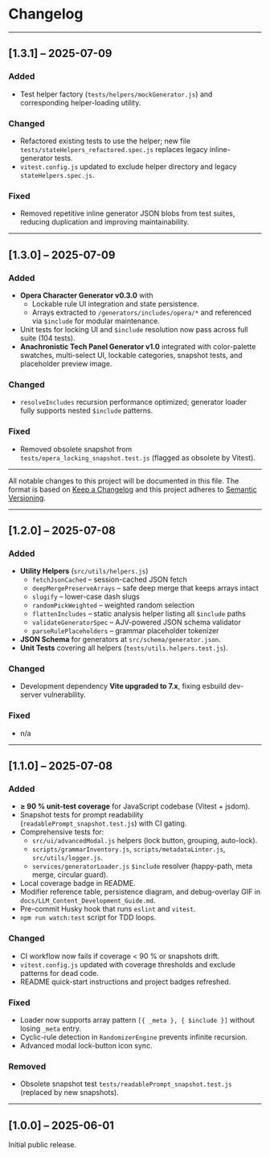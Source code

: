 # Changelog

---

## [1.3.1] – 2025-07-09

### Added
- Test helper factory (`tests/helpers/mockGenerator.js`) and corresponding helper-loading utility.

### Changed
- Refactored existing tests to use the helper; new file `tests/stateHelpers_refactored.spec.js` replaces legacy inline-generator tests.
- `vitest.config.js` updated to exclude helper directory and legacy `stateHelpers.spec.js`.

### Fixed
- Removed repetitive inline generator JSON blobs from test suites, reducing duplication and improving maintainability.

---

## [1.3.0] – 2025-07-09

### Added
- **Opera Character Generator v0.3.0** with
  - Lockable rule UI integration and state persistence.
  - Arrays extracted to `/generators/includes/opera/*` and referenced via `$include` for modular maintenance.
- Unit tests for locking UI and `$include` resolution now pass across full suite (104 tests).
- **Anachronistic Tech Panel Generator v1.0** integrated with color-palette swatches, multi-select UI, lockable categories, snapshot tests, and placeholder preview image.

### Changed
- `resolveIncludes` recursion performance optimized; generator loader fully supports nested `$include` patterns.

### Fixed
- Removed obsolete snapshot from `tests/opera_locking_snapshot.test.js` (flagged as obsolete by Vitest).

---

All notable changes to this project will be documented in this file. The format is based on [Keep a Changelog](https://keepachangelog.com/en/1.1.0/) and this project adheres to [Semantic Versioning](https://semver.org/spec/v2.0.0.html).

---

## [1.2.0] – 2025-07-08

### Added
- **Utility Helpers** (`src/utils/helpers.js`)
  - `fetchJsonCached` – session-cached JSON fetch
  - `deepMergePreserveArrays` – safe deep merge that keeps arrays intact
  - `slugify` – lower-case dash slugs
  - `randomPickWeighted` – weighted random selection
  - `flattenIncludes` – static analysis helper listing all `$include` paths
  - `validateGeneratorSpec` – AJV-powered JSON schema validator
  - `parseRulePlaceholders` – grammar placeholder tokenizer
- **JSON Schema** for generators at `src/schema/generator.json`.
- **Unit Tests** covering all helpers (`tests/utils.helpers.test.js`).

### Changed
- Development dependency **Vite upgraded to 7.x**, fixing esbuild dev-server vulnerability.

### Fixed
- n/a

---

## [1.1.0] – 2025-07-08

### Added
- **≥ 90 % unit-test coverage** for JavaScript codebase (Vitest + jsdom).
- Snapshot tests for prompt readability (`readablePrompt_snapshot.test.js`) with CI gating.
- Comprehensive tests for:
  - `src/ui/advancedModal.js` helpers (lock button, grouping, auto-lock).
  - `scripts/grammarInventory.js`, `scripts/metadataLinter.js`, `src/utils/logger.js`.
  - `services/generatorLoader.js` `$include` resolver (happy-path, meta merge, circular guard).
- Local coverage badge in README.
- Modifier reference table, persistence diagram, and debug-overlay GIF in `docs/LLM_Content_Development_Guide.md`.
- Pre-commit Husky hook that runs `eslint` and `vitest`.
- `npm run watch:test` script for TDD loops.

### Changed
- CI workflow now fails if coverage < 90 % or snapshots drift.
- `vitest.config.js` updated with coverage thresholds and exclude patterns for dead code.
- README quick-start instructions and project badges refreshed.

### Fixed
- Loader now supports array pattern `[{ _meta }, { $include }]` without losing `_meta` entry.
- Cyclic-rule detection in `RandomizerEngine` prevents infinite recursion.
- Advanced modal lock-button icon sync.

### Removed
- Obsolete snapshot test `tests/readablePrompt_snapshot.test.js` (replaced by new snapshots).

---

## [1.0.0] – 2025-06-01
Initial public release.
